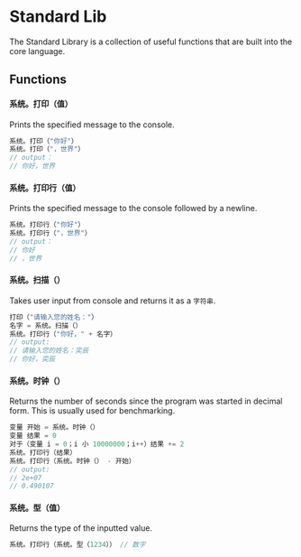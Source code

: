 # Standard Lib
The Standard Library is a collection of useful functions that are built into the core language.

## Functions
#### **系统。打印**（值）
Prints the specified message to the console.
```c
系统。打印（"你好"）  
系统。打印（"，世界"）
// output：
// 你好，世界
```
#### **系统。打印行**（值）
Prints the specified message to the console followed by a newline.
```c
系统。打印行（"你好"）  
系统。打印行（"，世界"）
// output：
// 你好
// ，世界
```
#### **系统。扫描**（）
Takes user input from console and returns it as a ```字符串```.
```c
打印（"请输入您的姓名："）
名字 = 系统。扫描（）
系统。打印行（"你好，" + 名字）
// output:
// 请输入您的姓名：奕辰
// 你好，奕辰
```
#### **系统。时钟**（）
Returns the number of seconds since the program was started in decimal form. This is usually used for benchmarking.
```c
变量 开始 = 系统。时钟（）
变量 结果 = 0
对于（变量 i = 0；i 小 10000000；i++）结果 += 2
系统。打印行（结果）
系统。打印行（系统。时钟（） - 开始）
// output:
// 2e+07
// 0.490107
```

#### **系统。型**（值）
Returns the type of the inputted value.
```c
系统。打印行（系统。型（1234）） // 数字
```